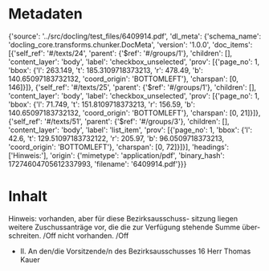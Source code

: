# Metadaten
{'source': '../src/docling/test_files/6409914.pdf', 'dl_meta': {'schema_name': 'docling_core.transforms.chunker.DocMeta', 'version': '1.0.0', 'doc_items': [{'self_ref': '#/texts/24', 'parent': {'$ref': '#/groups/1'}, 'children': [], 'content_layer': 'body', 'label': 'checkbox_unselected', 'prov': [{'page_no': 1, 'bbox': {'l': 263.149, 't': 185.3109718373213, 'r': 478.49, 'b': 140.65097183732132, 'coord_origin': 'BOTTOMLEFT'}, 'charspan': [0, 146]}]}, {'self_ref': '#/texts/25', 'parent': {'$ref': '#/groups/1'}, 'children': [], 'content_layer': 'body', 'label': 'checkbox_unselected', 'prov': [{'page_no': 1, 'bbox': {'l': 71.749, 't': 151.8109718373213, 'r': 156.59, 'b': 140.65097183732132, 'coord_origin': 'BOTTOMLEFT'}, 'charspan': [0, 21]}]}, {'self_ref': '#/texts/51', 'parent': {'$ref': '#/groups/3'}, 'children': [], 'content_layer': 'body', 'label': 'list_item', 'prov': [{'page_no': 1, 'bbox': {'l': 42.6, 't': 129.51097183732122, 'r': 205.97, 'b': 96.0509718373213, 'coord_origin': 'BOTTOMLEFT'}, 'charspan': [0, 72]}]}], 'headings': ['Hinweis:'], 'origin': {'mimetype': 'application/pdf', 'binary_hash': 17274604705612337993, 'filename': '6409914.pdf'}}}

# Inhalt
Hinweis:
vorhanden, aber für diese Bezirksausschuss- sitzung liegen weitere Zuschussanträge vor, die die zur Verfügung stehende Summe über- schreiten. /Off
nicht vorhanden. /Off
- II. An den/die Vorsitzende/n des Bezirksausschusses 16 Herr Thomas Kauer